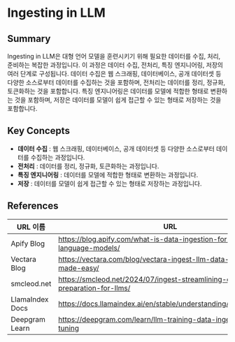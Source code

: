 # Ingesting in LLM

## Summary
Ingesting in LLM은 대형 언어 모델을 훈련시키기 위해 필요한 데이터를 수집, 처리, 준비하는 복잡한 과정입니다. 이 과정은 데이터 수집, 전처리, 특징 엔지니어링, 저장의 여러 단계로 구성됩니다. 데이터 수집은 웹 스크래핑, 데이터베이스, 공개 데이터셋 등 다양한 소스로부터 데이터를 수집하는 것을 포함하며, 전처리는 데이터를 정리, 정규화, 토큰화하는 것을 포함합니다. 특징 엔지니어링은 데이터를 모델에 적합한 형태로 변환하는 것을 포함하며, 저장은 데이터를 모델이 쉽게 접근할 수 있는 형태로 저장하는 것을 포함합니다.

## Key Concepts
- **데이터 수집** : 웹 스크래핑, 데이터베이스, 공개 데이터셋 등 다양한 소스로부터 데이터를 수집하는 과정입니다.
- **전처리** : 데이터를 정리, 정규화, 토큰화하는 과정입니다.
- **특징 엔지니어링** : 데이터를 모델에 적합한 형태로 변환하는 과정입니다.
- **저장** : 데이터를 모델이 쉽게 접근할 수 있는 형태로 저장하는 과정입니다.

## References
| URL 이름 | URL |
| --- | --- |
| Apify Blog | https://blog.apify.com/what-is-data-ingestion-for-large-language-models/ |
| Vectara Blog | https://vectara.com/blog/vectara-ingest-llm-data-ingestion-made-easy/ |
| smcleod.net | https://smcleod.net/2024/07/ingest-streamlining-content-preparation-for-llms/ |
| LlamaIndex Docs | https://docs.llamaindex.ai/en/stable/understanding/loading/loading/ |
| Deepgram Learn | https://deepgram.com/learn/llm-training-data-ingestion-model-tuning |